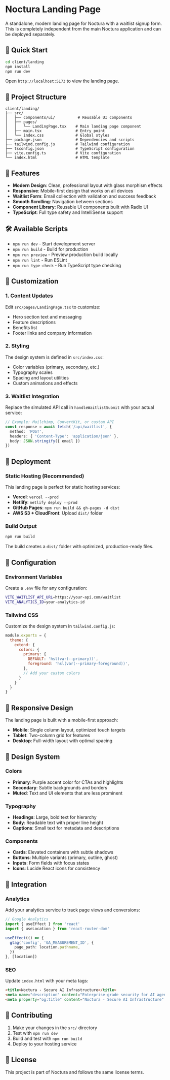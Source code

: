 # Noctura Landing Page

A standalone, modern landing page for Noctura with a waitlist signup form. This is completely independent from the main Noctura application and can be deployed separately.

## 🚀 Quick Start

```bash
cd client/landing
npm install
npm run dev
```

Open `http://localhost:5173` to view the landing page.

## 📁 Project Structure

```
client/landing/
├── src/
│   ├── components/ui/          # Reusable UI components
│   ├── pages/
│   │   └── LandingPage.tsx    # Main landing page component
│   ├── main.tsx               # Entry point
│   └── index.css              # Global styles
├── package.json               # Dependencies and scripts
├── tailwind.config.js         # Tailwind configuration
├── tsconfig.json              # TypeScript configuration
├── vite.config.ts             # Vite configuration
└── index.html                 # HTML template
```

## 🎨 Features

- **Modern Design**: Clean, professional layout with glass morphism effects
- **Responsive**: Mobile-first design that works on all devices
- **Waitlist Form**: Email collection with validation and success feedback
- **Smooth Scrolling**: Navigation between sections
- **Component Library**: Reusable UI components built with Radix UI
- **TypeScript**: Full type safety and IntelliSense support

## 🛠️ Available Scripts

- `npm run dev` - Start development server
- `npm run build` - Build for production
- `npm run preview` - Preview production build locally
- `npm run lint` - Run ESLint
- `npm run type-check` - Run TypeScript type checking

## 🎯 Customization

### 1. Content Updates

Edit `src/pages/LandingPage.tsx` to customize:
- Hero section text and messaging
- Feature descriptions
- Benefits list
- Footer links and company information

### 2. Styling

The design system is defined in `src/index.css`:
- Color variables (primary, secondary, etc.)
- Typography scales
- Spacing and layout utilities
- Custom animations and effects

### 3. Waitlist Integration

Replace the simulated API call in `handleWaitlistSubmit` with your actual service:

```typescript
// Example: Mailchimp, ConvertKit, or custom API
const response = await fetch('/api/waitlist', {
  method: 'POST',
  headers: { 'Content-Type': 'application/json' },
  body: JSON.stringify({ email })
})
```

## 🚀 Deployment

### Static Hosting (Recommended)

This landing page is perfect for static hosting services:

- **Vercel**: `vercel --prod`
- **Netlify**: `netlify deploy --prod`
- **GitHub Pages**: `npm run build && gh-pages -d dist`
- **AWS S3 + CloudFront**: Upload `dist/` folder

### Build Output

```bash
npm run build
```

The build creates a `dist/` folder with optimized, production-ready files.

## 🔧 Configuration

### Environment Variables

Create a `.env` file for any configuration:

```bash
VITE_WAITLIST_API_URL=https://your-api.com/waitlist
VITE_ANALYTICS_ID=your-analytics-id
```

### Tailwind CSS

Customize the design system in `tailwind.config.js`:

```javascript
module.exports = {
  theme: {
    extend: {
      colors: {
        primary: {
          DEFAULT: 'hsl(var(--primary))',
          foreground: 'hsl(var(--primary-foreground))',
        },
        // Add your custom colors
      }
    }
  }
}
```

## 📱 Responsive Design

The landing page is built with a mobile-first approach:

- **Mobile**: Single column layout, optimized touch targets
- **Tablet**: Two-column grid for features
- **Desktop**: Full-width layout with optimal spacing

## 🎨 Design System

### Colors
- **Primary**: Purple accent color for CTAs and highlights
- **Secondary**: Subtle backgrounds and borders
- **Muted**: Text and UI elements that are less prominent

### Typography
- **Headings**: Large, bold text for hierarchy
- **Body**: Readable text with proper line height
- **Captions**: Small text for metadata and descriptions

### Components
- **Cards**: Elevated containers with subtle shadows
- **Buttons**: Multiple variants (primary, outline, ghost)
- **Inputs**: Form fields with focus states
- **Icons**: Lucide React icons for consistency

## 🔗 Integration

### Analytics

Add your analytics service to track page views and conversions:

```typescript
// Google Analytics
import { useEffect } from 'react'
import { useLocation } from 'react-router-dom'

useEffect(() => {
  gtag('config', 'GA_MEASUREMENT_ID', {
    page_path: location.pathname,
  })
}, [location])
```

### SEO

Update `index.html` with your meta tags:

```html
<title>Noctura - Secure AI Infrastructure</title>
<meta name="description" content="Enterprise-grade security for AI agents" />
<meta property="og:title" content="Noctura - Secure AI Infrastructure" />
```

## 🤝 Contributing

1. Make your changes in the `src/` directory
2. Test with `npm run dev`
3. Build and test with `npm run build`
4. Deploy to your hosting service

## 📄 License

This project is part of Noctura and follows the same license terms. 